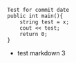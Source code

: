

```
Test for commit date
public int main(){
	string test = x;
	cout << test;
	return 0;
}
```

-  test markdown 3